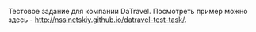 Тестовое задание для компании DaTravel. Посмотреть пример можно здесь - http://nssinetskiy.github.io/datravel-test-task/.
